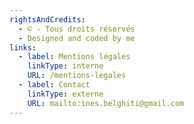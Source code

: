 ```yaml
---
rightsAndCredits:
  - © - Tous droits réservés
  - Designed and coded by me
links:
  - label: Mentions légales
    linkType: interne
    URL: /mentions-legales
  - label: Contact
    linkType: externe
    URL: mailto:ines.belghiti@gmail.com
---
```

